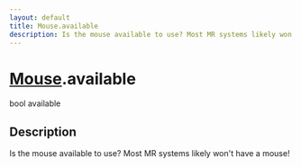 ```yaml
---
layout: default
title: Mouse.available
description: Is the mouse available to use? Most MR systems likely won't have a mouse!
---
```

# [Mouse]({{site.url}}/Pages/Reference/Mouse.html).available

<div class='signature' markdown='1'>
bool available
</div>

## Description
Is the mouse available to use? Most MR systems likely won't have
a mouse!

